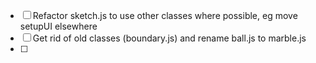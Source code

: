 - [ ] Refactor sketch.js to use other classes where possible, eg move setupUI elsewhere
- [ ] Get rid of old classes (boundary.js) and rename ball.js to marble.js
- [ ]